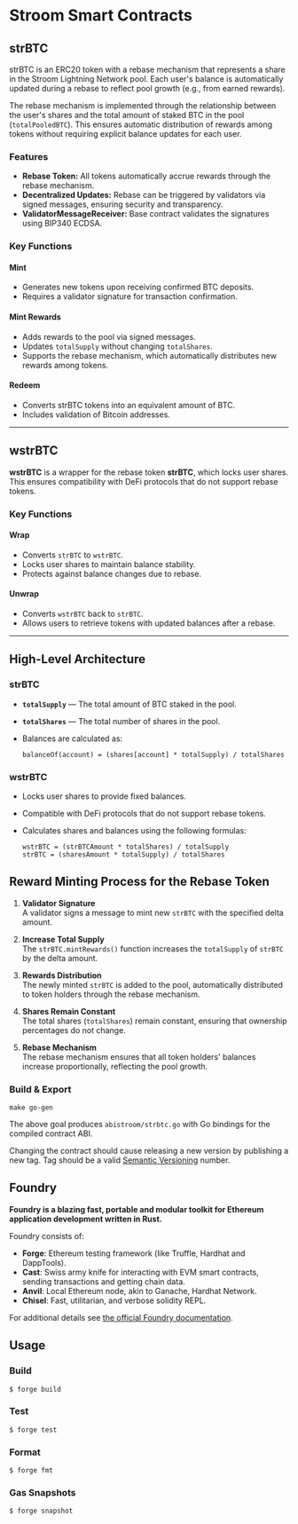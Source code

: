 # Stroom Smart Contracts

## strBTC

strBTC is an ERC20 token with a rebase mechanism that represents a share in the Stroom Lightning Network pool. Each user's balance is automatically updated during a rebase to reflect pool growth (e.g., from earned rewards).

The rebase mechanism is implemented through the relationship between the user's shares and the total amount of staked BTC in the pool (`totalPooledBTC`). This ensures automatic distribution of rewards among tokens without requiring explicit balance updates for each user.

### Features

- **Rebase Token:** All tokens automatically accrue rewards through the rebase mechanism.
- **Decentralized Updates:** Rebase can be triggered by validators via signed messages, ensuring security and transparency.
- **ValidatorMessageReceiver:** Base contract validates the signatures using BIP340 ECDSA.

### Key Functions

#### Mint

- Generates new tokens upon receiving confirmed BTC deposits.
- Requires a validator signature for transaction confirmation.

#### Mint Rewards

- Adds rewards to the pool via signed messages.
- Updates `totalSupply` without changing `totalShares`.
- Supports the rebase mechanism, which automatically distributes new rewards among tokens.

#### Redeem

- Converts strBTC tokens into an equivalent amount of BTC.
- Includes validation of Bitcoin addresses.

---

## wstrBTC

**wstrBTC** is a wrapper for the rebase token **strBTC**, which locks user shares. This ensures compatibility with DeFi protocols that do not support rebase tokens.

### Key Functions

#### Wrap

- Converts `strBTC` to `wstrBTC`.
- Locks user shares to maintain balance stability.
- Protects against balance changes due to rebase.

#### Unwrap

- Converts `wstrBTC` back to `strBTC`.
- Allows users to retrieve tokens with updated balances after a rebase.

---

## High-Level Architecture

### strBTC

- **`totalSupply`** — The total amount of BTC staked in the pool.
- **`totalShares`** — The total number of shares in the pool.
- Balances are calculated as:

    ```solidity
    balanceOf(account) = (shares[account] * totalSupply) / totalShares
    ```

### wstrBTC

- Locks user shares to provide fixed balances.
- Compatible with DeFi protocols that do not support rebase tokens.
- Calculates shares and balances using the following formulas:

    ```solidity
    wstrBTC = (strBTCAmount * totalShares) / totalSupply
    strBTC = (sharesAmount * totalSupply) / totalShares
    ```

## Reward Minting Process for the Rebase Token

1. **Validator Signature**  
   A validator signs a message to mint new `strBTC` with the specified delta amount.

2. **Increase Total Supply**  
   The `strBTC.mintRewards()` function increases the `totalSupply` of `strBTC` by the delta amount.

3. **Rewards Distribution**  
   The newly minted `strBTC` is added to the pool, automatically distributed to token holders through the rebase mechanism.

4. **Shares Remain Constant**  
   The total shares (`totalShares`) remain constant, ensuring that ownership percentages do not change.

5. **Rebase Mechanism**  
   The rebase mechanism ensures that all token holders' balances increase proportionally, reflecting the pool growth.


### Build & Export

```shell
make go-gen
```

The above goal produces `abistroom/strbtc.go` with Go bindings for the compiled contract ABI.

Changing the contract should cause releasing a new version by publishing a new tag.
Tag should be a valid [Semantic Versioning](https://semver.org/) number. 

## Foundry

**Foundry is a blazing fast, portable and modular toolkit for Ethereum application development written in Rust.**

Foundry consists of:

-   **Forge**: Ethereum testing framework (like Truffle, Hardhat and DappTools).
-   **Cast**: Swiss army knife for interacting with EVM smart contracts, sending transactions and getting chain data.
-   **Anvil**: Local Ethereum node, akin to Ganache, Hardhat Network.
-   **Chisel**: Fast, utilitarian, and verbose solidity REPL.

For additional details see [the official Foundry documentation](https://book.getfoundry.sh/).

## Usage

### Build

```shell
$ forge build
```

### Test

```shell
$ forge test
```

### Format

```shell
$ forge fmt
```

### Gas Snapshots

```shell
$ forge snapshot
```
